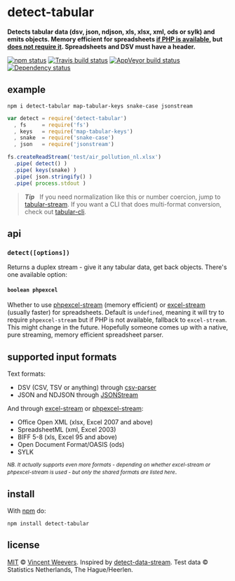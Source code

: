 # detect-tabular

**Detects tabular data (dsv, json, ndjson, xls, xlsx, xml, ods or sylk) and emits objects. Memory efficient for spreadsheets [if PHP is available](https://www.npmjs.com/package/phpexcel-stream), but [does not require it](https://www.npmjs.com/package/excel-stream). Spreadsheets and DSV must have a header.**

[![npm status](http://img.shields.io/npm/v/detect-tabular.svg?style=flat-square)](https://www.npmjs.org/package/detect-tabular) [![Travis build status](https://img.shields.io/travis/vweevers/detect-tabular.svg?style=flat-square&label=travis)](http://travis-ci.org/vweevers/detect-tabular) [![AppVeyor build status](https://img.shields.io/appveyor/ci/vweevers/detect-tabular.svg?style=flat-square&label=appveyor)](https://ci.appveyor.com/project/vweevers/detect-tabular) [![Dependency status](https://img.shields.io/david/vweevers/detect-tabular.svg?style=flat-square)](https://david-dm.org/vweevers/detect-tabular)

## example

`npm i detect-tabular map-tabular-keys snake-case jsonstream`

```js
var detect = require('detect-tabular')
  , fs     = require('fs')
  , keys   = require('map-tabular-keys')
  , snake  = require('snake-case')
  , json   = require('jsonstream')

fs.createReadStream('test/air_pollution_nl.xlsx')
  .pipe( detect() )
  .pipe( keys(snake) )
  .pipe( json.stringify() )
  .pipe( process.stdout )
```

> **_Tip_** &nbsp; If you need normalization like this or number coercion, jump to [tabular-stream](https://www.npmjs.org/package/tabular-stream). If you want a CLI that does multi-format conversion, check out [tabular-cli](https://www.npmjs.org/package/tabular-cli).

## api

### `detect([options])`

Returns a duplex stream - give it any tabular data, get back objects. There's one available option:

#### `boolean phpexcel`

Whether to use [phpexcel-stream](https://npmjs.com/package/phpexcel-stream) (memory efficient) or [excel-stream](https://npmjs.com/package/excel-stream) (usually faster) for spreadsheets. Default is `undefined`, meaning it will try to require `phpexcel-stream` but if PHP is not available, fallback to `excel-stream`. This might change in the future. Hopefully someone comes up with a native, pure streaming, memory efficient spreadsheet parser.

## supported input formats

Text formats:

- DSV (CSV, TSV or anything) through [csv-parser](https://npmjs.com/package/csv-parser)
- JSON and NDJSON through [JSONStream](https://npmjs.com/package/JSONStream)

And through [excel-stream](https://npmjs.com/package/excel-stream) or [phpexcel-stream](https://npmjs.com/package/phpexcel-stream):

- Office Open XML (xlsx, Excel 2007 and above)
- SpreadsheetML (xml, Excel 2003)
- BIFF 5-8 (xls, Excel 95 and above)
- Open Document Format/OASIS (ods)
- SYLK

<small><i>NB. It actually supports even more formats - depending on whether excel-stream or phpexcel-stream is used - but only the shared formats are listed here</small></i>.

## install

With [npm](https://npmjs.org) do:

```
npm install detect-tabular
```

## license

[MIT](http://opensource.org/licenses/MIT) © [Vincent Weevers](http://vincentweevers.nl). Inspired by [detect-data-stream](https://www.npmjs.com/package/detect-data-stream).  Test data © Statistics Netherlands, The Hague/Heerlen.
